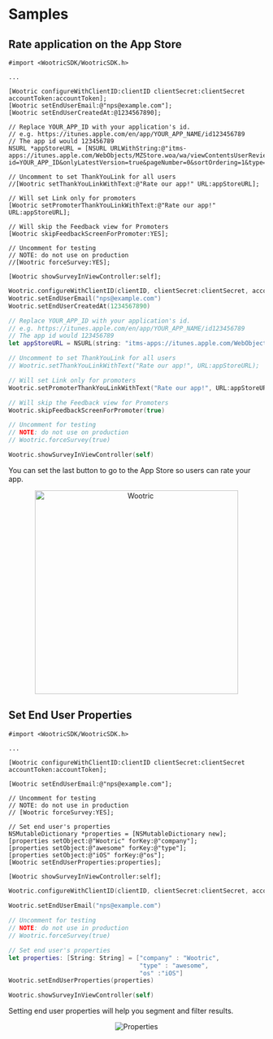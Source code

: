 # Samples

## Rate application on the App Store
```objective_c
#import <WootricSDK/WootricSDK.h>

...

[Wootric configureWithClientID:clientID clientSecret:clientSecret accountToken:accountToken];
[Wootric setEndUserEmail:@"nps@example.com"];
[Wootric setEndUserCreatedAt:@1234567890];

// Replace YOUR_APP_ID with your application's id. 
// e.g. https://itunes.apple.com/en/app/YOUR_APP_NAME/id123456789
// The app id would 123456789
NSURL *appStoreURL = [NSURL URLWithString:@"itms-apps://itunes.apple.com/WebObjects/MZStore.woa/wa/viewContentsUserReviews?id=YOUR_APP_ID&onlyLatestVersion=true&pageNumber=0&sortOrdering=1&type=Purple+Software"];

// Uncomment to set ThankYouLink for all users
//[Wootric setThankYouLinkWithText:@"Rate our app!" URL:appStoreURL];

// Will set Link only for promoters
[Wootric setPromoterThankYouLinkWithText:@"Rate our app!" URL:appStoreURL];

// Will skip the Feedback view for Promoters
[Wootric skipFeedbackScreenForPromoter:YES];

// Uncomment for testing
// NOTE: do not use on production
//[Wootric forceSurvey:YES];

[Wootric showSurveyInViewController:self];
```

```swift
Wootric.configureWithClientID(clientID, clientSecret:clientSecret, accountToken:accountToken)
Wootric.setEndUserEmail("nps@example.com")
Wootric.setEndUserCreatedAt(1234567890)

// Replace YOUR_APP_ID with your application's id.
// e.g. https://itunes.apple.com/en/app/YOUR_APP_NAME/id123456789
// The app id would 123456789
let appStoreURL = NSURL(string: "itms-apps://itunes.apple.com/WebObjects/MZStore.woa/wa/viewContentsUserReviews?id=YOUR_APP_ID&onlyLatestVersion=true&pageNumber=0&sortOrdering=1&type=Purple+Software")

// Uncomment to set ThankYouLink for all users
// Wootric.setThankYouLinkWithText("Rate our app!", URL:appStoreURL);

// Will set Link only for promoters
Wootric.setPromoterThankYouLinkWithText("Rate our app!", URL:appStoreURL)

// Will skip the Feedback view for Promoters
Wootric.skipFeedbackScreenForPromoter(true)

// Uncomment for testing
// NOTE: do not use on production
// Wootric.forceSurvey(true)

Wootric.showSurveyInViewController(self)
```

You can set the last button to go to the App Store so users can rate your app.

<p align="center" >
  <img src="https://cloud.githubusercontent.com/assets/1431421/16994309/6da2c438-4e6c-11e6-91f1-c75fcac4d2e6.png" alt="Wootric" title="Wootric" style="height:400px;">
</p>

## Set End User Properties
```objective_c
#import <WootricSDK/WootricSDK.h>

...

[Wootric configureWithClientID:clientID clientSecret:clientSecret accountToken:accountToken];

[Wootric setEndUserEmail:@"nps@example.com"];

// Uncomment for testing
// NOTE: do not use in production
// [Wootric forceSurvey:YES];

// Set end user's properties
NSMutableDictionary *properties = [NSMutableDictionary new];
[properties setObject:@"Wootric" forKey:@"company"];
[properties setObject:@"awesome" forKey:@"type"];
[properties setObject:@"iOS" forKey:@"os"];
[Wootric setEndUserProperties:properties];

[Wootric showSurveyInViewController:self];
```

```swift
Wootric.configureWithClientID(clientID, clientSecret:clientSecret, accountToken:accountToken)
    
Wootric.setEndUserEmail("nps@example.com")

// Uncomment for testing
// NOTE: do not use in production
// Wootric.forceSurvey(true)

// Set end user's properties
let properties: [String: String] = ["company" : "Wootric",
									"type" : "awesome",
                                    "os" :"iOS"]
Wootric.setEndUserProperties(properties)

Wootric.showSurveyInViewController(self)
```
Setting end user properties will help you segment and filter results.

<p align="center" >
  <img src="https://cloud.githubusercontent.com/assets/1431421/17043713/0b202224-4f7f-11e6-86cf-3193cfda998f.png" alt="Properties" title="Wootric">
</p>
